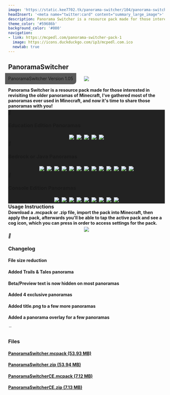 ```yaml
---
image: 'https://static.kee7702.tk/panorama-switcher/104/panorama-switcher_1.png'
headInsert: '<meta name="twitter:card" content="summary_large_image">'
description: Panorama Switcher is a resource pack made for those interested in revisiting the older panoramas of Minecraft, I've gathered most of the panoramas ever used in Minecraft, and now it's time to share those panoramas with you!
theme_color: '#59686b'
background_color: '#000'
navigation:
- link: https://mcpedl.com/panorama-switcher-pack-1
  image: https://icons.duckduckgo.com/ip3/mcpedl.com.ico
  newtab: true
---
```

## PanoramaSwitcher
<div style="text-align:center"><p style="position:absolute;margin:-10px;border-radius:0 0 10px 0;padding: 10px;background:#333c;line-height:16px">PanoramaSwitcher Version 1.05</p><img src="https://static.kee7702.tk/panorama-switcher/104/panorama-switcher_1.png"></div><h4 style="margin-bottom:4px">Panorama Switcher is a resource pack made for those interested in revisiting the older panoramas of Minecraft, I've gathered most of the panoramas ever used in Minecraft, and now it's time to share those panoramas with you!</h4><div class="changelog-container closeable" style="background:#222"><div><i class="material-icons"></i><h3 id="education-edition-panoramas">Education Edition Panoramas</h3><i class="material-icons"></i></div><div style="display:inherit"><div style="text-align:center"><img style="max-height:192px;width:auto;max-width:100%;margin:4px" src="https://static.kee7702.tk/panorama-switcher/105/panorama-switcher_1.png"><img src="https://static.kee7702.tk/panorama-switcher/104/panorama-switcher_3.png" style="max-height:192px;width:auto;max-width:100%;margin:4px"><img style="max-height:192px;width:auto;max-width:100%;margin:4px" src="https://static.kee7702.tk/panorama-switcher/105/panorama-switcher_2.png"><img style="max-height:192px;width:auto;max-width:100%;margin:4px" src="https://static.kee7702.tk/panorama-switcher/105/panorama-switcher_3.png"><img src="https://static.kee7702.tk/panorama-switcher/104/panorama-switcher_6.png" style="max-height:192px;width:auto;max-width:100%;margin:4px"></div></div></div><div class="changelog-container closeable" style="background:#222"><div><i class="material-icons"></i><h3 id="bedrock-or-java-panoramas">Bedrock or Java Panoramas</h3><i class="material-icons"></i></div><div style="display:inherit"><div style="text-align:center"><img src="https://static.kee7702.tk/panorama-switcher/104/panorama-switcher_7.png" style="max-height:192px;width:auto;max-width:100%;margin:4px"><img src="https://static.kee7702.tk/panorama-switcher/104/panorama-switcher_8.png" style="max-height:192px;width:auto;max-width:100%;margin:4px"><img style="max-height:192px;width:auto;max-width:100%;margin:4px" src="https://static.kee7702.tk/panorama-switcher/105/panorama-switcher_4.png"><img style="max-height:192px;width:auto;max-width:100%;margin:4px" src="https://static.kee7702.tk/panorama-switcher/105/panorama-switcher_5.png"><img style="max-height:192px;width:auto;max-width:100%;margin:4px" src="https://static.kee7702.tk/panorama-switcher/105/panorama-switcher_6.png"><img style="max-height:192px;width:auto;max-width:100%;margin:4px" src="https://static.kee7702.tk/panorama-switcher/105/panorama-switcher_7.png"><img style="max-height:192px;width:auto;max-width:100%;margin:4px" src="https://static.kee7702.tk/panorama-switcher/105/panorama-switcher_8.png"><img src="https://static.kee7702.tk/panorama-switcher/104/panorama-switcher_14.png" style="max-height:192px;width:auto;max-width:100%;margin:4px"><img style="max-height:192px;width:auto;max-width:100%;margin:4px" src="https://static.kee7702.tk/panorama-switcher/105/panorama-switcher_9.png"><img src="https://static.kee7702.tk/panorama-switcher/104/panorama-switcher_16.png" style="max-height:192px;width:auto;max-width:100%;margin:4px"><img style="max-height:192px;width:auto;max-width:100%;margin:4px" src="https://static.kee7702.tk/panorama-switcher/105/panorama-switcher_10.png"><img style="max-height:192px;width:auto;max-width:100%;margin:4px" src="https://static.kee7702.tk/panorama-switcher/105/panorama-switcher_11.png"><img src="https://static.kee7702.tk/panorama-switcher/104/panorama-switcher_18.png" style="max-height:192px;width:auto;max-width:100%;margin:4px"></div></div></div><div class="changelog-container closeable" style="background:#222"><div><i class="material-icons"></i><h3 id="console-edition-pamoramas">Console Edition Panoramas</h3><i class="material-icons"></i></div><div style="display:inherit"><div style="text-align:center"><img src="https://static.kee7702.tk/panorama-switcher/104/panorama-switcher_19.png" style="max-height:192px;width:auto;max-width:100%;margin:4px"><img src="https://static.kee7702.tk/panorama-switcher/104/panorama-switcher_20.png" style="max-height:192px;width:auto;max-width:100%;margin:4px"><img src="https://static.kee7702.tk/panorama-switcher/104/panorama-switcher_21.png" style="max-height:192px;width:auto;max-width:100%;margin:4px"><img src="https://static.kee7702.tk/panorama-switcher/104/panorama-switcher_22.png" style="max-height:192px;width:auto;max-width:100%;margin:4px"><img src="https://static.kee7702.tk/panorama-switcher/104/panorama-switcher_23.png" style="max-height:192px;width:auto;max-width:100%;margin:4px"><img src="https://static.kee7702.tk/panorama-switcher/104/panorama-switcher_24.png" style="max-height:192px;width:auto;max-width:100%;margin:4px"><img src="https://static.kee7702.tk/panorama-switcher/104/panorama-switcher_25.png" style="max-height:192px;width:auto;max-width:100%;margin:4px"><img src="https://static.kee7702.tk/panorama-switcher/104/panorama-switcher_26.png" style="max-height:192px;width:auto;max-width:100%;margin:4px"><img src="https://static.kee7702.tk/panorama-switcher/104/panorama-switcher_27.png" style="max-height:192px;width:auto;max-width:100%;margin:4px"></div></div></div><div><h3 style="font-size:16px;margin:0" id="usage-instructions">Usage Instructions</h3><h4 style="margin:0">Download a .mcpack or .zip file, import the pack into Minecraft, then apply the pack, afterwards you'll be able to tap the active pack and see a cog icon, which you can press in order to access settings for the pack.</h4><div style="text-align:center"><img style="max-height:192px;width:auto;max-width:100%;margin:4px" src="https://static.kee7702.tk/panorama-switcher/105/panorama-switcher_12.png"></div></div><div class="changelog-container"><i class="material-icons"></i><h3 id="changelog">Changelog</h3><h4>File size reduction</h4><h4>Added Trails &amp; Tales panorama</h4><h4>Beta/Preview text is now hidden on most panoramas</h4><h4>Added 4 exclusive panoramas</h4><h4>Added title.png to a few more panoramas</h4><h4>Added a panorama overlay for a few panoramas</h4></div><div class="changelog-container"><i class="material-icons"></i><h3 id="files">Files</h3><a href="https://static.kee7702.tk/panorama-switcher/105/PanoramaSwitcher.mcpack"><h4>PanoramaSwitcher.mcpack (53.93 MB)</h4></a><a href="https://static.kee7702.tk/panorama-switcher/105/PanoramaSwitcher.zip"><h4>PanoramaSwitcher.zip (53.94 MB)</h4></a><a href="https://static.kee7702.tk/panorama-switcher/104/PanoramaSwitcherCE.mcpack"><h4>PanoramaSwitcherCE.mcpack (7.12 MB)</h4></a><a href="https://static.kee7702.tk/panorama-switcher/104/PanoramaSwitcherCE.zip"><h4>PanoramaSwitcherCE.zip (7.13 MB)</h4></a></div>
